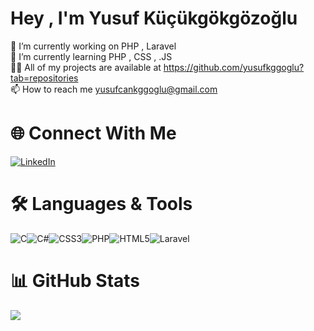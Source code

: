 # Hey , I'm Yusuf Küçükgökgözoğlu
🔭 I’m currently working on PHP , Laravel<br>🌱 I’m currently learning PHP , CSS , .JS<br>👨‍💻 All of my projects are available at https://github.com/yusufkggoglu?tab=repositories<br>📫 How to reach me yusufcankggoglu@gmail.com


# 🌐 Connect With Me 
[![LinkedIn](https://img.shields.io/badge/linkedin-%230077B5.svg?style=for-the-badge&logo=linkedin&logoColor=white)](https://linkedin.com/in/yusufkggoglu)

# 🛠️ Languages & Tools
![C](https://img.shields.io/badge/c-%2300599C.svg?style=for-the-badge&logo=c&logoColor=white)![C#](https://img.shields.io/badge/c%23-%23239120.svg?style=for-the-badge&logo=c-sharp&logoColor=white)![CSS3](https://img.shields.io/badge/css3-%231572B6.svg?style=for-the-badge&logo=css3&logoColor=white)![PHP](https://img.shields.io/badge/php-%23777BB4.svg?style=for-the-badge&logo=php&logoColor=white)![HTML5](https://img.shields.io/badge/html5-%23E34F26.svg?style=for-the-badge&logo=html5&logoColor=white)![Laravel](https://img.shields.io/badge/laravel-%23FF2D20.svg?style=for-the-badge&logo=laravel&logoColor=white)
# 📊 GitHub Stats
![](https://github-readme-stats.vercel.app/api/top-langs/?username=yusufkggoglu&theme=dark&hide_border=true&include_all_commits=false&count_private=false&layout=compact)

